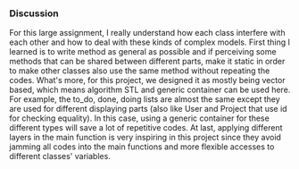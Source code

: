### Discussion 

For this large assignment, I really understand how each class interfere with each other and how to deal with these kinds of complex models. First thing I learned is to write method as general as possible and if perceiving some methods that can be shared between different parts, make it static in order to make other classes also use the same method without repeating the codes. What's more, for this project, we designed it as mostly being vector based, which means algorithm STL and generic container can be used here. For example, the to_do, done, doing lists are almost the same except they are used for different displaying parts (also like User and Project that use id for checking equality). In this case, using a generic container for these different types will save a lot of repetitive codes. At last, applying different layers in the main function is very inspiring in this project since they avoid jamming all codes into the main functions and more flexible accesses to different classes' variables.